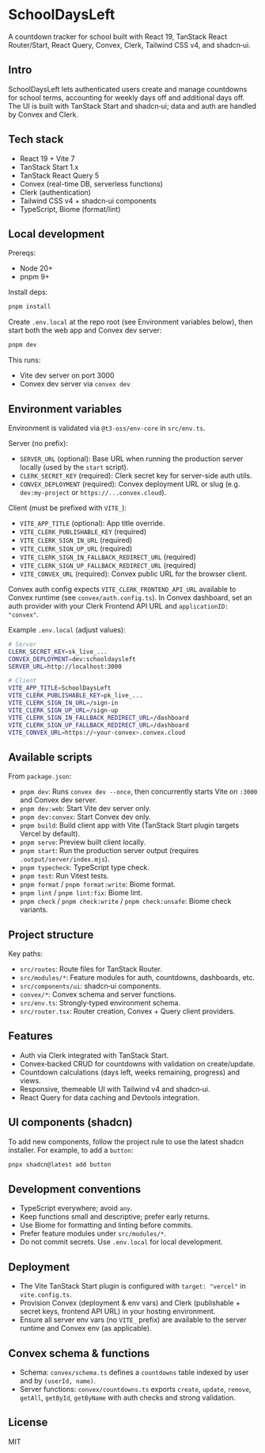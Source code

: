 # SchoolDaysLeft

A countdown tracker for school built with React 19, TanStack React Router/Start, React Query, Convex, Clerk, Tailwind CSS v4, and shadcn‑ui.

## Intro

SchoolDaysLeft lets authenticated users create and manage countdowns for school terms, accounting for weekly days off and additional days off. The UI is built with TanStack Start and shadcn‑ui; data and auth are handled by Convex and Clerk.

## Tech stack

- React 19 + Vite 7
- TanStack Start 1.x
- TanStack React Query 5
- Convex (real-time DB, serverless functions)
- Clerk (authentication)
- Tailwind CSS v4 + shadcn‑ui components
- TypeScript, Biome (format/lint)

## Local development

Prereqs:

- Node 20+
- pnpm 9+

Install deps:

```bash
pnpm install
```

Create `.env.local` at the repo root (see Environment variables below), then start both the web app and Convex dev server:

```bash
pnpm dev
```

This runs:

- Vite dev server on port 3000
- Convex dev server via `convex dev`

## Environment variables

Environment is validated via `@t3-oss/env-core` in `src/env.ts`.

Server (no prefix):

- `SERVER_URL` (optional): Base URL when running the production server locally (used by the `start` script).
- `CLERK_SECRET_KEY` (required): Clerk secret key for server-side auth utils.
- `CONVEX_DEPLOYMENT` (required): Convex deployment URL or slug (e.g. `dev:my-project` or `https://...convex.cloud`).

Client (must be prefixed with `VITE_`):

- `VITE_APP_TITLE` (optional): App title override.
- `VITE_CLERK_PUBLISHABLE_KEY` (required)
- `VITE_CLERK_SIGN_IN_URL` (required)
- `VITE_CLERK_SIGN_UP_URL` (required)
- `VITE_CLERK_SIGN_IN_FALLBACK_REDIRECT_URL` (required)
- `VITE_CLERK_SIGN_UP_FALLBACK_REDIRECT_URL` (required)
- `VITE_CONVEX_URL` (required): Convex public URL for the browser client.

Convex auth config expects `VITE_CLERK_FRONTEND_API_URL` available to Convex runtime (see `convex/auth.config.ts`). In Convex dashboard, set an auth provider with your Clerk Frontend API URL and `applicationID: "convex"`.

Example `.env.local` (adjust values):

```bash
# Server
CLERK_SECRET_KEY=sk_live_...
CONVEX_DEPLOYMENT=dev:schooldaysleft
SERVER_URL=http://localhost:3000

# Client
VITE_APP_TITLE=SchoolDaysLeft
VITE_CLERK_PUBLISHABLE_KEY=pk_live_...
VITE_CLERK_SIGN_IN_URL=/sign-in
VITE_CLERK_SIGN_UP_URL=/sign-up
VITE_CLERK_SIGN_IN_FALLBACK_REDIRECT_URL=/dashboard
VITE_CLERK_SIGN_UP_FALLBACK_REDIRECT_URL=/dashboard
VITE_CONVEX_URL=https://<your-convex>.convex.cloud
```

## Available scripts

From `package.json`:

- `pnpm dev`: Runs `convex dev --once`, then concurrently starts Vite on `:3000` and Convex dev server.
- `pnpm dev:web`: Start Vite dev server only.
- `pnpm dev:convex`: Start Convex dev only.
- `pnpm build`: Build client app with Vite (TanStack Start plugin targets Vercel by default).
- `pnpm serve`: Preview built client locally.
- `pnpm start`: Run the production server output (requires `.output/server/index.mjs`).
- `pnpm typecheck`: TypeScript type check.
- `pnpm test`: Run Vitest tests.
- `pnpm format` / `pnpm format:write`: Biome format.
- `pnpm lint` / `pnpm lint:fix`: Biome lint.
- `pnpm check` / `pnpm check:write` / `pnpm check:unsafe`: Biome check variants.

## Project structure

Key paths:

- `src/routes`: Route files for TanStack Router.
- `src/modules/*`: Feature modules for auth, countdowns, dashboards, etc.
- `src/components/ui`: shadcn‑ui components.
- `convex/*`: Convex schema and server functions.
- `src/env.ts`: Strongly‑typed environment schema.
- `src/router.tsx`: Router creation, Convex + Query client providers.

## Features

- Auth via Clerk integrated with TanStack Start.
- Convex‑backed CRUD for countdowns with validation on create/update.
- Countdown calculations (days left, weeks remaining, progress) and views.
- Responsive, themeable UI with Tailwind v4 and shadcn‑ui.
- React Query for data caching and Devtools integration.

## UI components (shadcn)

To add new components, follow the project rule to use the latest shadcn installer. For example, to add a `button`:

```bash
pnpx shadcn@latest add button
```

## Development conventions

- TypeScript everywhere; avoid `any`.
- Keep functions small and descriptive; prefer early returns.
- Use Biome for formatting and linting before commits.
- Prefer feature modules under `src/modules/*`.
- Do not commit secrets. Use `.env.local` for local development.

## Deployment

- The Vite TanStack Start plugin is configured with `target: "vercel"` in `vite.config.ts`.
- Provision Convex (deployment & env vars) and Clerk (publishable + secret keys, frontend API URL) in your hosting environment.
- Ensure all server env vars (no `VITE_` prefix) are available to the server runtime and Convex env (as applicable).

## Convex schema & functions

- Schema: `convex/schema.ts` defines a `countdowns` table indexed by user and by `(userId, name)`.
- Server functions: `convex/countdowns.ts` exports `create`, `update`, `remove`, `getAll`, `getById`, `getByName` with auth checks and strong validation.

## License

MIT
